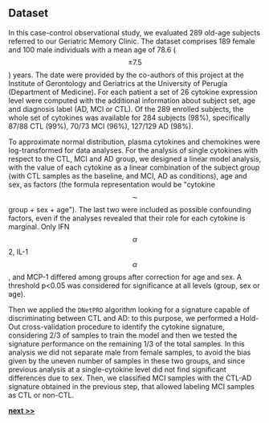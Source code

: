 ## Dataset

In this case-control observational study, we evaluated 289 old-age subjects referred to our Geriatric Memory Clinic.
The dataset comprises 189 female and 100 male individuals with a mean age of 78.6 ($$\pm7.5$$) years.
The date were provided by the co-authors of this project at the Institute of Gerontology and Geriatrics at the University of Perugia (Department of Medicine).
For each patient a set of 26 cytokine expression level were computed with the additional information about subject set, age and diagnosis label (AD, MCI or CTL).
Of the 289 enrolled subjects, the whole set of cytokines was available for 284 subjects (98%), specifically 87/88 CTL (99%), 70/73 MCI (96%), 127/129 AD (98%).

To approximate normal distribution, plasma cytokines and chemokines were log-transformed for data analyses.
For the analysis of single cytokines with respect to the CTL, MCI and AD group, we designed a linear model analysis, with the value of each cytokine as a linear combination of the subject group (with CTL samples as the baseline, and MCI, AD as conditions), age and sex, as factors (the formula representation would be "cytokine $$\sim$$ group + sex + age").
The last two were included as possible confounding factors, even if the analyses revealed that their role for each cytokine is marginal.
Only IFN$$\alpha$$2, IL-1$$\alpha$$, and MCP-1 differed among groups after correction for age and sex.
A threshold p<0.05 was considered for significance at all levels (group, sex or age).

Then we applied the `DNetPRO` algorithm looking for a signature capable of discriminating between CTL and AD: to this purpose, we performed a Hold-Out cross-validation procedure to identify the cytokine signature, considering 2/3 of samples to train the model and then we tested the signature performance on the remaining 1/3 of the total samples.
In this analysis we did not separate male from female samples, to avoid the bias given by the uneven number of samples in these two groups, and since previous analysis at a single-cytokine level did not find significant differences due to sex.
Then, we classified MCI samples with the CTL-AD signature obtained in the previous step, that allowed labeling MCI samples as CTL or non-CTL.


[**next >>**](./Results.md)
